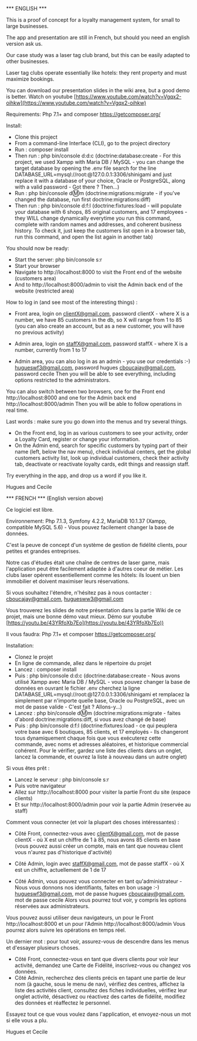 *** ENGLISH ***

This is a proof of concept for a loyalty management system, for small to large businesses.

The app and presentation are still in French, but should you need an english version ask us.

Our case study was a laser tag club brand, but this can be easily adapted to other businesses.

Laser tag clubs operate essentially like hotels: they rent property and must maximize bookings.

You can download our presentation slides in the wiki area, but a good demo is better. Watch on youtube [https://www.youtube.com/watch?v=Vgqx2-oihkw](https://www.youtube.com/watch?v=Vgqx2-oihkw)

Requirements: Php 7.1+ and composer https://getcomposer.org/

Install:
- Clone this project
- From a command-line Interface (CLI), go to the project directory
- Run : composer install
- Then run : php bin/console d:d:c 
(doctrine:database:create - For this project, we used Xampp with Maria DB / MySQL - you can change the target database by opening the .env file
search for the line DATABASE_URL=mysql://root:@127.0.0.1:3306/shinigami
and just replace it with a database of your choice, Oracle or PostgreSQL, along with a valid password - Got there ? Then...)
- Run : php bin/console d:m:m
(doctrine:migrations:migrate - if you've changed the database, run first doctrine:migrations:diff)
- Then run : php bin/console d:f:l
(doctrine:fixtures:load - will populate your database with 6 shops, 85 original customers, and 17 employees - they WILL change
dynamically everytime you run this command, complete with random names and addresses, and coherent business history.
To check it, just keep the customers list open in a browser tab, run this command, and open the list again in another tab)

You should now be ready:
- Start the server: php bin/console s:r 
- Start your browser
- Navigate to http://localhost:8000 to visit the Front end of the website (customers area)
- And to http://localhost:8000/admin to visit the Admin back end of the website (restricted area)

How to log in (and see most of the interesting things) :
- Front area, login on clientX@gmail.com, password clientX - where X is a number, we have 85 customers in the db, so X will range from 1 to 85
(you can also create an account, but as a new customer, you will have no previous activity)
- Admin area, login on staffX@gmail.com, password staffX - where X is a number, currently from 1 to 17

- Admin area, you can also log in as an admin - you use our credentials :-)
hugueswf3@gmail.com, password hugues
cboucajay@gmail.com, password cecile
Then you will be able to see everything, including options restricted to the administrators.

You can also switch between two browsers, one for the Front end http://localhost:8000 and one for the Admin back end http://localhost:8000/admin
Then you will be able to follow operations in real time.

Last words : make sure you go down into the menus and try several things.
- On the Front end, log in as various customers to see your activity, order a Loyalty Card, register or change your information.
- On the Admin end, search for specific customers by typing part of their name (left, below the nav menu), check individual centers,
get the global customers activity list, look up individual customers, check their activity tab, deactivate or reactivate loyalty cards,
edit things and reassign staff.

Try everything in the app, and drop us a word if you like it.

Hugues and Cecile




*** FRENCH *** (English version above)

Ce logiciel est libre.

Environnement: Php 7.1.3, Symfony 4.2.2, MariaDB 10.1.37 (Xampp, compatible MySQL 5.6) - Vous pouvez facilement changer la base de données.

C'est la peuve de concept d'un système de gestion de fidélité clients, pour petites et grandes entreprises.

Notre cas d'études était une chaîne de centres de laser game, mais l'application peut être facilement adaptée à d'autres coeur de métier.
Les clubs laser opèrent essentiellement comme les hôtels: ils louent un bien immobilier et doivent maximiser leurs réservations.

Si vous souhaitez l'étendre, n'hésitez pas à nous contacter : cboucajay@gmail.com, huguesww3@gmail.com

Vous trouverez les slides de notre présentation dans la partie Wiki de ce projet, mais une bonne démo vaut mieux. Démo sur youtube [https://youtu.be/43YRfoXb7Eo](https://youtu.be/43YRfoXb7Eo))

Il vous faudra: Php 7.1+ et composer https://getcomposer.org/

Installation:
- Clonez le projet
- En ligne de commande, allez dans le répertoire du projet
- Lancez : composer install
- Puis : php bin/console d:d:c 
(doctrine:database:create - Nous avons utilisé Xampp avec Maria DB / MySQL - vous pouvez changer la base de données en ouvrant le fichier .env
cherchez la ligne DATABASE_URL=mysql://root:@127.0.0.1:3306/shinigami
et remplacez la simplement par n'importe quelle base, Oracle ou PostgreSQL, avec un mot de passe valide - C'est fait ? Allons-y...)
- Lancez : php bin/console d:m:m
(doctrine:migrations:migrate - faites d'abord doctrine:migrations:diff, si vous avez changé de base)
- Puis : php bin/console d:f:l
(doctrine:fixtures:load - ce qui peuplera votre base avec 6 boutiques, 85 clients, et 17 employés - Ils changeront tous dynamiquement 
chaque fois que vous exécuterez cette commande, avec noms et adresses aléatoires, et historique commercial cohérent.
Pour le vérifier, gardez une liste des clients dans un onglet, lancez la commande, et ouvrez la liste à nouveau dans un autre onglet)

Si vous êtes prêt :
- Lancez le serveur : php bin/console s:r 
- Puis votre navigateur
- Allez sur http://localhost:8000 pour visiter la partie Front du site (espace clients)
- Et sur http://localhost:8000/admin pour voir la partie Admin (reservée au staff)

Comment vous connecter (et voir la plupart des choses intéressantes) :
- Côté Front, connectez-vous avec clientX@gmail.com, mot de passe clientX - où X est un chiffre de 1 à 85, nous avons 85 clients en base
(vous pouvez aussi créer un compte, mais en tant que nouveau client vous n'aurez pas d'historique d'activité)
- Côté Admin, login avec staffX@gmail.com, mot de passe staffX - où X est un chiffre, actuellement de 1 de 17

- Côté Admin, vous pouvez vous connecter en tant qu'administrateur - Nous vous donnons nos identifiants, faites en bon usage :-)
hugueswf3@gmail.com, mot de passe hugues
cboucajay@gmail.com, mot de passe cecile
Alors vous pourrez tout voir, y compris les options réservées aux administrateurs.

Vous pouvez aussi utiliser deux navigateurs, un pour le Front http://localhost:8000 et un pour l'Admin http://localhost:8000/admin
Vous pourrez alors suivre les opérations en temps réel.

Un dernier mot : pour tout voir, assurez-vous de descendre dans les menus et d'essayer plusieurs choses.
- Côté Front, connectez-vous en tant que divers clients pour voir leur activité, demandez une Carte de Fidélité, inscrivez-vous ou changez vos données.
- Côté Admin, recherchez des clients précis en tapant une partie de leur nom (à gauche, sous le menu de nav), vérifiez des centres,
affichez la liste des activités client, consultez des fiches individuelles, vérifiez leur onglet activité, désactivez ou réactivez des cartes de fidélité,
modifiez des données et réaffectez le personnel.

Essayez tout ce que vous voulez dans l'application, et envoyez-nous un mot si elle vous a plu.

Hugues et Cecile




